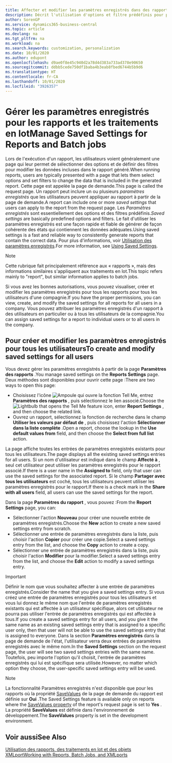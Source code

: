 ```yaml
---
title: Affecter et modifier les paramètres enregistrés dans des rapports | Microsoft Docs
description: Décrit l'utilisation d'options et filtre prédéfinis pour personnaliser un rapport et pour générer les données exactes.
author: SorenGP
ms.service: dynamics365-business-central
ms.topic: article
ms.devlang: na
ms.tgt_pltfrm: na
ms.workload: na
ms.search.keywords: customization, personalization
ms.date: 10/01/2020
ms.author: edupont
ms.openlocfilehash: d9ae0f8e45c940d2a78d4d383a733ad378e90650
ms.sourcegitcommit: ddbb5cede750df1baba4b3eab8fbed6744b5b9d6
ms.translationtype: HT
ms.contentlocale: fr-CA
ms.lasthandoff: 10/01/2020
ms.locfileid: "3926357"
---
```

# <a name="manage-saved-settings-for-reports-and-batch-jobs"></a><span data-ttu-id="46e3e-103">Gérer les paramètres enregistrés pour les rapports et les traitements en lot</span><span class="sxs-lookup"><span data-stu-id="46e3e-103">Manage Saved Settings for Reports and Batch jobs</span></span>
<span data-ttu-id="46e3e-104">Lors de l'exécution d'un rapport, les utilisateurs voient généralement une page qui leur permet de sélectionner des options et de définir des filtres pour modifier les données incluses dans le rapport généré.</span><span class="sxs-lookup"><span data-stu-id="46e3e-104">When running reports, users are typically presented with a page that lets them select options and set filters to change the data that is included in the generated report.</span></span> <span data-ttu-id="46e3e-105">Cette page est appelée la page de demande.</span><span class="sxs-lookup"><span data-stu-id="46e3e-105">This page is called the request page.</span></span> <span data-ttu-id="46e3e-106">Un rapport peut inclure un ou plusieurs *paramètres enregistrés* que les utilisateurs peuvent appliquer au rapport à partir de la page de demande.</span><span class="sxs-lookup"><span data-stu-id="46e3e-106">A report can include one or more *saved settings* that users can apply to the report from the request page.</span></span> <span data-ttu-id="46e3e-107">Les *Paramètres enregistrés* sont essentiellement des options et des filtres prédéfinis.</span><span class="sxs-lookup"><span data-stu-id="46e3e-107">*Saved settings* are basically predefined options and filters.</span></span> <span data-ttu-id="46e3e-108">Le fait d'utiliser les paramètres enregistrés est une façon rapide et fiable de générer de façon cohérente des états qui contiennent les données adéquates.</span><span class="sxs-lookup"><span data-stu-id="46e3e-108">Using saved settings is a fast and reliable way to consistently generate reports that contain the correct data.</span></span> <span data-ttu-id="46e3e-109">Pour plus d'informations, voir [Utilisation des paramètres enregistrés](ui-work-report.md#SavedSettings).</span><span class="sxs-lookup"><span data-stu-id="46e3e-109">For more information, see [Using Saved Settings](ui-work-report.md#SavedSettings).</span></span>

> [!NOTE]
> <span data-ttu-id="46e3e-110">Cette rubrique fait principalement référence aux « rapports », mais des informations similaires s'appliquent aux traitements en lot.</span><span class="sxs-lookup"><span data-stu-id="46e3e-110">This topic refers mainly to "report", but similar information applies to batch jobs.</span></span>

<span data-ttu-id="46e3e-111">Si vous avez les bonnes autorisations, vous pouvez visualiser, créer et modifier les paramètres enregistrés pour tous les rapports pour tous les utilisateurs d'une compagnie.</span><span class="sxs-lookup"><span data-stu-id="46e3e-111">If you have the proper permissions, you can view, create, and modify the saved settings for all reports for all users in a company.</span></span> <span data-ttu-id="46e3e-112">Vous pouvez attribuer les paramètres enregistrés d'un rapport à des utilisateurs en particulier ou à tous les utilisateurs de la compagnie.</span><span class="sxs-lookup"><span data-stu-id="46e3e-112">You can assign saved settings for a report to individual users or to all users in the company.</span></span>

<!--
## Apply saved settings to a report
1. Open the report.

   The request page appears.    
2. In the **Saved Settings** section of the page, set the **Name** field  to the saved settings that you want to use.

   The **Saved Settings** section only appears if the report has been run before or if there are existing saved settings entries. The saved settings entry called **Last used options and filters** is always available. These settings are the option and filter values that were used the last time you ran the report.

-->

## <a name="to-create-and-modify-saved-settings-for-all-users"></a><span data-ttu-id="46e3e-113">Pour créer et modifier les paramètres enregistrés pour tous les utilisateurs</span><span class="sxs-lookup"><span data-stu-id="46e3e-113">To create and modify saved settings for all users</span></span>
<span data-ttu-id="46e3e-114">Vous devez gérer les paramètres enregistrés à partir de la page **Paramètres des rapports** .</span><span class="sxs-lookup"><span data-stu-id="46e3e-114">You manage saved settings on the **Reports Settings** page.</span></span> <span data-ttu-id="46e3e-115">Deux méthodes sont disponibles pour ouvrir cette page :</span><span class="sxs-lookup"><span data-stu-id="46e3e-115">There are two ways to open this page:</span></span>
-   <span data-ttu-id="46e3e-116">Choisissez l'icône ![Ampoule qui ouvre la fonction Tell Me](media/ui-search/search_small.png "Dites-moi ce que vous voulez faire"), entrez **Paramètres des rapports** , puis sélectionnez le lien associé.</span><span class="sxs-lookup"><span data-stu-id="46e3e-116">Choose the ![Lightbulb that opens the Tell Me feature](media/ui-search/search_small.png "Tell me what you want to do") icon, enter **Report Settings** , and then choose the related link.</span></span>
-   <span data-ttu-id="46e3e-117">Ouvrez un rapport, sélectionnez la fonction de recherche dans le champ **Utiliser les valeurs par défaut de** , puis choisissez l'action **Sélectionner dans la liste complète** .</span><span class="sxs-lookup"><span data-stu-id="46e3e-117">Open a report, choose the lookup in the **Use default values from** field, and then choose the **Select from full list** action.</span></span>

<span data-ttu-id="46e3e-118">La page affiche toutes les entrées de paramètres enregistrés existants pour tous les utilisateurs.</span><span class="sxs-lookup"><span data-stu-id="46e3e-118">The page displays all the existing saved settings entries for all users.</span></span> <span data-ttu-id="46e3e-119">Si un nom d'utilisateur est indiqué dans le champ **Affecté à** , seul cet utilisateur peut utiliser les paramètres enregistrés pour le rapport associé.</span><span class="sxs-lookup"><span data-stu-id="46e3e-119">If there is a user name in the **Assigned to** field, only that user can use the saved settings for the associated report.</span></span> <span data-ttu-id="46e3e-120">Si le champ **Partager avec tous les utilisateurs** est coché, tous les utilisateurs peuvent utiliser les paramètres enregistrés pour le rapport.</span><span class="sxs-lookup"><span data-stu-id="46e3e-120">If there is a check mark in the **Share with all users** field, all users can use the saved settings for the report.</span></span>

<span data-ttu-id="46e3e-121">Dans la page **Paramètres du rapport** , vous pouvez :</span><span class="sxs-lookup"><span data-stu-id="46e3e-121">From the **Report Settings** page, you can:</span></span>
-   <span data-ttu-id="46e3e-122">Sélectionner l'action **Nouveau** pour créer une nouvelle entrée de paramètres enregistrés.</span><span class="sxs-lookup"><span data-stu-id="46e3e-122">Choose the **New** action to create a new saved settings entry from scratch.</span></span>
-   <span data-ttu-id="46e3e-123">Sélectionner une entrée de paramètres enregistrés dans la liste, puis choisir l'action **Copier** pour créer une copie.</span><span class="sxs-lookup"><span data-stu-id="46e3e-123">Select a saved settings entry from the list, and choose the **Copy** action to create a copy.</span></span>
-   <span data-ttu-id="46e3e-124">Sélectionner une entrée de paramètres enregistrés dans la liste, puis choisir l'action **Modifier** pour la modifier.</span><span class="sxs-lookup"><span data-stu-id="46e3e-124">Select a saved settings entry from the list, and choose the **Edit** action to modify a saved settings entry.</span></span>

> [!Important]
> <span data-ttu-id="46e3e-125">Définir le nom que vous souhaitez affecter à une entrée de paramètres enregistrés.</span><span class="sxs-lookup"><span data-stu-id="46e3e-125">Consider the name that you give a saved settings entry.</span></span> <span data-ttu-id="46e3e-126">Si vous créez une entrée de paramètres enregistrés pour tous les utilisateurs et vous lui donnez le même nom que l'entrée de paramètres enregistrés existants qui est affectée à un utilisateur spécifique, alors cet utilisateur ne pourra pas utiliser l'entrée de paramètres enregistrés qui est affectée à tous.</span><span class="sxs-lookup"><span data-stu-id="46e3e-126">If you create a saved settings entry for all users, and you give it the same name as an existing saved settings entry that is assigned to a specific user only, then that user will not be able to use the saved settings entry that is assigned to everyone.</span></span>  <span data-ttu-id="46e3e-127">Dans la section **Paramètres enregistrés** dans la page de demande de l'état, l'utilisateur verra deux entrées de paramètres enregistrés avec le même nom.</span><span class="sxs-lookup"><span data-stu-id="46e3e-127">In the **Saved Settings** section on the request page, the user will see two saved settings entries with the same name.</span></span> <span data-ttu-id="46e3e-128">Toutefois, peu importe l'option qu'il choisit, l'entrée de paramètres enregistrés qui lui est spécifique sera utilisée.</span><span class="sxs-lookup"><span data-stu-id="46e3e-128">However, no matter which option they choose, the user-specific saved settings entry will be used.</span></span>

> [!NOTE]
> <span data-ttu-id="46e3e-129">La fonctionnalité Paramètres enregistrés n'est disponible que pour les rapports où la propriété [SaveValues](/dynamics365/business-central/dev-itpro/developer/properties/devenv-savevalues-property) de la page de demande du rapport est définie sur **Oui** .</span><span class="sxs-lookup"><span data-stu-id="46e3e-129">The Saved Settings feature is available only on reports where the [SaveValues property](/dynamics365/business-central/dev-itpro/developer/properties/devenv-savevalues-property) of the report's request page is set to **Yes** .</span></span> <span data-ttu-id="46e3e-130">La propriété **SaveValues** est définie dans l'environnement de développement.</span><span class="sxs-lookup"><span data-stu-id="46e3e-130">The **SaveValues** property is set in the development environment.</span></span>  

## <a name="see-also"></a><span data-ttu-id="46e3e-131">Voir aussi</span><span class="sxs-lookup"><span data-stu-id="46e3e-131">See Also</span></span>
[<span data-ttu-id="46e3e-132">Utilisation des rapports, des traitements en lot et des objets XMLport</span><span class="sxs-lookup"><span data-stu-id="46e3e-132">Working with Reports, Batch Jobs, and XMLports</span></span>](ui-work-report.md)  
